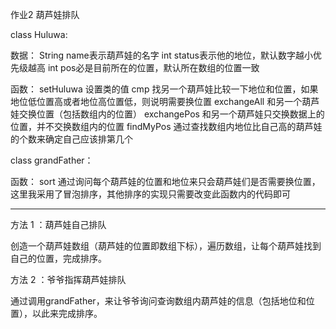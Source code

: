 作业2 葫芦娃排队

class Huluwa:

数据：
String name表示葫芦娃的名字
int status表示他的地位，默认数字越小优先级越高
int pos必是目前所在的位置，默认所在数组的位置一致

函数：
setHuluwa 设置类的值
cmp 找另一个葫芦娃比较一下地位和位置，如果地位低位置高或者地位高位置低，则说明需要换位置
exchangeAll 和另一个葫芦娃交换位置（包括数组内的位置）
exchangePos 和另一个葫芦娃只交换数据上的位置，并不交换数组内的位置
findMyPos 通过查找数组内地位比自己高的葫芦娃的个数来确定自己应该排第几个



class grandFather：

函数：
sort 通过询问每个葫芦娃的位置和地位来只会葫芦娃们是否需要换位置，这里我采用了冒泡排序，其他排序的实现只需要改变此函数内的代码即可

**************************************************************

方法 1 ：葫芦娃自己排队

创造一个葫芦娃数组（葫芦娃的位置即数组下标），遍历数组，让每个葫芦娃找到自己的位置，完成排序。

方法 2 ：爷爷指挥葫芦娃排队

通过调用grandFather，来让爷爷询问查询数组内葫芦娃的信息（包括地位和位置），以此来完成排序。